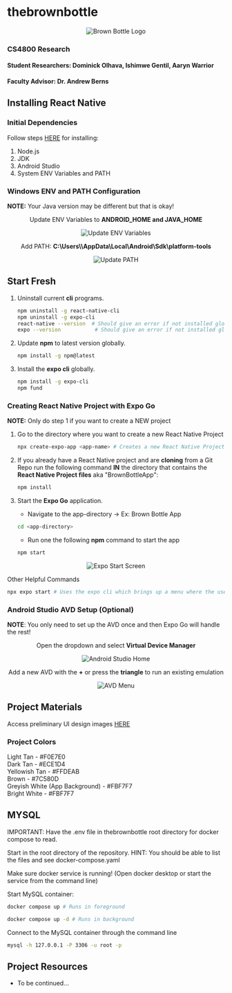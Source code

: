 # thebrownbottle
<div align="center">
    <img src="./images/brown_bottle_logo.jpg" alt="Brown Bottle Logo">
</div>

### CS4800 Research 
#### Student Researchers: Dominick Olhava, Ishimwe Gentil, Aaryn Warrior
#### Faculty Advisor: Dr. Andrew Berns

## Installing React Native 

### Initial Dependencies
Follow steps [HERE](https://reactnative.dev/docs/set-up-your-environment) for installing:
1. Node.js
2. JDK
3. Android Studio
4. System ENV Variables and PATH

### Windows ENV and PATH Configuration
**NOTE:** Your Java version may be different but that is okay!
<div align="center">
    <p>Update ENV Variables to <b>ANDROID_HOME and JAVA_HOME</b></p>
    <img src="./images/env_variables.png" alt="Update ENV Variables">
    <p>Add PATH: <b>C:\Users\<usernmame>\AppData\Local\Android\Sdk\platform-tools</b></p>
    <img src="./images/path_updated.png" alt="Update PATH">
</div>

## Start Fresh
1. Uninstall current **cli** programs.
    ```bash
    npm uninstall -g react-native-cli
    npm uninstall -g expo-cli
    react-native --version  # Should give an error if not installed globally
    expo --version           # Should give an error if not installed globally
    ```

2. Update **npm** to latest version globally.
    ```bash
    npm install -g npm@latest
    ```

3. Install the **expo cli** globally.
    ```bash
    npm install -g expo-cli
    npm fund
    ```

### Creating React Native Project with **Expo Go**
**NOTE:** Only do step 1 if you want to create a NEW project
1. Go to the directory where you want to create a new React Native Project
    ```bash
    npx create-expo-app <app-name> # Creates a new React Native Project in a folder within the current directory
    ```

2. If you already have a React Native project and are **cloning** from a Git Repo run the following command **IN** the directory that contains the **React Native Project files** aka "BrownBottleApp":
    ```bash
    npm install
    ```

3. Start the **Expo Go** application.
    - Navigate to the app-directory -> Ex: Brown Bottle App
    ```bash
    cd <app-directory>
    ```      

    - Run one the following **npm** command to start the app    
    ```bash
    npm start
    ```

<div align="center">
    <img src="./images/expo_start_screen.png" alt="Expo Start Screen">
</div>


Other Helpful Commands
```bash
npx expo start # Uses the expo cli which brings up a menu where the user can pick what platform to host their application on!
```

### Android Studio AVD Setup (Optional)
**NOTE**: You only need to set up the AVD once and then Expo Go will handle the rest!
<div align="center">
    <p>Open the dropdown and select <b>Virtual Device Manager</b></p>
    <img src="./images/android_studio_home.png" alt="Android Studio Home">
    <p>Add a new AVD with the <b>+</b> or press the <b>triangle</b> to run an existing emulation</p>
    <img src="./images/avd_menu.png" alt="AVD Menu">
</div>

## Project Materials

Access preliminary UI design images [HERE](./ui_designs/)

### Project Colors
Light Tan - #F0E7E0  
Dark Tan - #ECE1D4  
Yellowish Tan - #FFDEAB  
Brown - #7C580D  
Greyish White (App Background) - #FBF7F7  
Bright White - #FBF7F7  

## MYSQL
IMPORTANT: Have the .env file in thebrownbottle root directory for docker compose to read.

Start in the root directory of the repository. 
HINT: You should be able to list the files and see docker-compose.yaml

Make sure docker service is running! (Open docker desktop or start the service from the command line)

Start MySQL container:

```bash
docker compose up # Runs in foreground

docker compose up -d # Runs in background
```

Connect to the MySQL container through the command line
```bash
mysql -h 127.0.0.1 -P 3306 -u root -p
```


## Project Resources
* To be continued...

